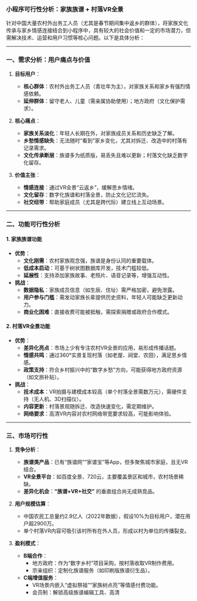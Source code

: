 ### 小程序可行性分析：**家族族谱 + 村落VR全景**

针对中国大量农村外出务工人员（尤其是春节期间集中返乡的群体），将家族文化传承与家乡情感连接结合到小程序中，具有较大的社会价值和一定的市场潜力，但需解决技术、运营和用户习惯等核心问题。以下是具体分析：

---

### **一、需求分析：用户痛点与价值**
1. **目标用户**：
   - **核心群体**：农村外出务工人员（青壮年为主），对家族关系和家乡有强烈情感依赖。
   - **延伸群体**：留守老人、儿童（需亲属协助使用）；地方政府（文化保护需求）。

2. **核心痛点**：
   - **家族关系淡化**：年轻人长期在外，对家族成员关系和历史缺乏了解。
   - **乡愁情感缺失**：无法随时“看到”家乡变化，尤其对拆迁、改造中的村落有记录需求。
   - **文化传承断层**：族谱多为纸质版，易丢失且难以更新；村落文化缺乏数字化留存。

3. **价值主张**：
   - **情感连接**：通过VR全景“云返乡”，缓解思乡情绪。
   - **文化留存**：数字化族谱和村落全景，防止文化记忆流失。
   - **社交纽带**：帮助家庭成员（尤其是跨代际）建立线上互动场景。

---

### **二、功能可行性分析**
#### **1. 家族族谱功能**
- **优势**：
  - **文化刚需**：农村家族观念强，族谱是身份认同的重要载体。
  - **低成本启动**：可基于树状图数据库开发，技术门槛较低。
  - **延展性**：支持添加家族故事、老照片、语音记录等，增强互动性。
- **挑战**：
  - **数据隐私**：家族成员信息（如生辰、住址）需严格加密，避免泄露。
  - **用户参与门槛**：需发动家族长辈提供历史资料，年轻人可能缺乏更新动力。
  - **商业化困难**：直接收费可能被抵触，需探索捐赠或政府合作模式。

#### **2. 村落VR全景功能**
- **优势**：
  - **差异化亮点**：市场上少有专注农村VR全景的应用，易形成传播话题。
  - **情感共鸣**：通过360°实景复现村落（如老屋、祠堂、农田），满足思乡情感。
  - **政策支持**：符合乡村振兴中的“数字乡愁”方向，可能获得地方政府资源（如文旅补贴）。
- **挑战**：
  - **技术成本**：VR拍摄与建模成本较高（单个村落全景需数万元），需硬件支持（无人机、3D扫描仪）。
  - **内容更新**：村落景观随拆迁、改造快速变化，需定期维护。
  - **网络要求**：高清VR内容对农村网络带宽要求较高，可能影响体验。

---

### **三、市场可行性**
1. **竞争分析**：
   - **族谱类产品**：已有“族谱网”“家谱宝”等App，但多聚焦城市家庭，且无VR结合。
   - **VR全景平台**：如百度全景、720云，主要覆盖景区和城市，农村场景稀缺。
   - **差异化机会**：**“族谱+VR+社交”** 的垂直组合尚无成熟竞品。

2. **用户规模估算**：
   - 中国农民工总量约2.9亿人（2022年数据），假设10%为目标用户，潜在用户超2900万。
   - 单个村落VR内容可吸引该村所有在外人员，形成以村为单位的传播裂变。

3. **盈利模式**：
   - **B端合作**：
     - 地方政府：作为“数字乡村”项目采购，按村落收取VR制作费用。
     - 宗亲组织：定制化族谱服务（如印刷版族谱衍生品）。
   - **C端增值服务**：
     - VR场景内嵌入“虚拟祭祖”“家族树点亮”等情感付费功能。
     - 会员制：解锁高级族谱编辑工具、高清
